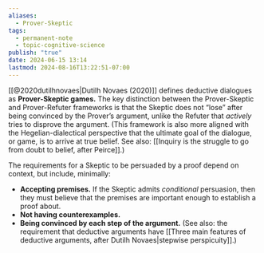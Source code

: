 ```yaml
---
aliases:
  - Prover-Skeptic
tags:
  - permanent-note
  - topic-cognitive-science
publish: "true"
date: 2024-06-15 13:14
lastmod: 2024-08-16T13:22:51-07:00
---
```

[[@2020dutilhnovaes|Dutilh Novaes (2020)]] defines deductive dialogues as **Prover-Skeptic games.** The key distinction between the Prover-Skeptic and Prover-Refuter frameworks is that the Skeptic does not “lose” after being convinced by the Prover’s argument, unlike the Refuter that *actively* tries to disprove the argument. (This framework is also more aligned with the Hegelian-dialectical perspective that the ultimate goal of the dialogue, or game, is to arrive at true belief. See also: [[Inquiry is the struggle to go from doubt to belief, after Peirce]].)

The requirements for a Skeptic to be persuaded by a proof depend on context, but include, minimally:
- **Accepting premises.** If the Skeptic admits *conditional* persuasion, then they must believe that the premises are important enough to establish a proof about.
- **Not having counterexamples.**
- **Being convinced by each step of the argument.** (See also: the requirement that deductive arguments have [[Three main features of deductive arguments, after Dutilh Novaes|stepwise perspicuity]].)